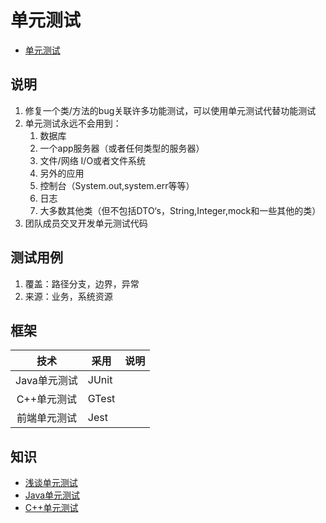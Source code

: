 # 单元测试
* [单元测试](https://www.sohu.com/a/238768687_286966)

## 说明
1. 修复一个类/方法的bug关联许多功能测试，可以使用单元测试代替功能测试
1. 单元测试永远不会用到：
    1. 数据库
    1. 一个app服务器（或者任何类型的服务器）
    1. 文件/网络 I/O或者文件系统
    1. 另外的应用
    1. 控制台（System.out,system.err等等）
    1. 日志
    1. 大多数其他类（但不包括DTO‘s，String,Integer,mock和一些其他的类）
1. 团队成员交叉开发单元测试代码

## 测试用例
1. 覆盖：路径分支，边界，异常
1. 来源：业务，系统资源

## 框架
| 技术 | 采用 | 说明 |
| :----: | ---- | ---- |
| Java单元测试 | JUnit |  |
| C++单元测试 | GTest |  |
| 前端单元测试 | Jest |  |

## 知识
* [浅谈单元测试](https://www.sohu.com/a/238768687_286966)
* [Java单元测试](https://java.wangyaqi.cn/#/dev/ut)
* [C++单元测试](https://cpp.wangyaqi.cn/#/dev/ut)
